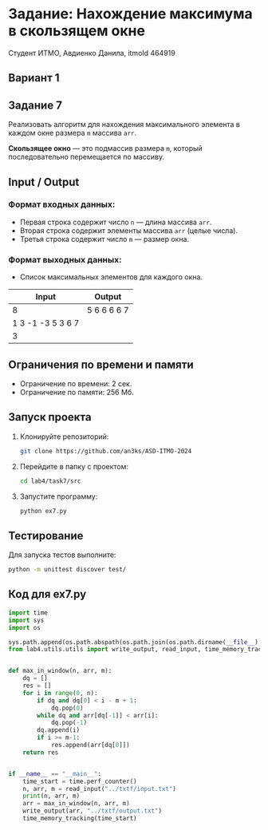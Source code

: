 # Задание: Нахождение максимума в скользящем окне  
Студент ИТМО, Авдиенко Данила, itmoId 464919  

## Вариант 1  

## Задание 7  
Реализовать алгоритм для нахождения максимального элемента в каждом окне размера `m` массива `arr`.  

**Скользящее окно** — это подмассив размера `m`, который последовательно перемещается по массиву.  

## Input / Output  

### Формат входных данных:  
- Первая строка содержит число `n` — длина массива `arr`.  
- Вторая строка содержит элементы массива `arr` (целые числа).  
- Третья строка содержит число `m` — размер окна.  

### Формат выходных данных:  
- Список максимальных элементов для каждого окна.  

| Input                                | Output          |
|--------------------------------------|-----------------|
| 8                                    | 5 6 6 6 6 7     |
| 1 3 -1 -3 5 3 6 7                    |                 |
| 3                                    |                 |

## Ограничения по времени и памяти  

- Ограничение по времени: 2 сек.  
- Ограничение по памяти: 256 Мб.  

## Запуск проекта  
1. Клонируйте репозиторий:  
   ```bash
   git clone https://github.com/an3ks/ASD-ITMO-2024
   ```
2. Перейдите в папку с проектом:  
   ```bash
   cd lab4/task7/src
   ```
3. Запустите программу:  
   ```bash
   python ex7.py
   ```

## Тестирование  
Для запуска тестов выполните:  
```bash
python -m unittest discover test/
```

## Код для ex7.py  
```python
import time
import sys
import os

sys.path.append(os.path.abspath(os.path.join(os.path.dirname(__file__), '../../..')))
from lab4.utils.utils import write_output, read_input, time_memory_tracking


def max_in_window(n, arr, m):
    dq = []
    res = []
    for i in range(0, n):
        if dq and dq[0] < i - m + 1:
            dq.pop(0)
        while dq and arr[dq[-1]] < arr[i]:
            dq.pop(-1)
        dq.append(i)
        if i >= m-1:
            res.append(arr[dq[0]])
    return res


if __name__ == "__main__":
    time_start = time.perf_counter()
    n, arr, m = read_input("../txtf/input.txt")
    print(n, arr, m)
    arr = max_in_window(n, arr, m)
    write_output(arr, "../txtf/output.txt")
    time_memory_tracking(time_start)
```
